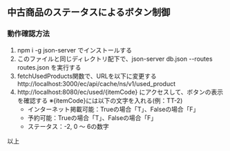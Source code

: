 ## 中古商品のステータスによるボタン制御
### 動作確認方法
1. npm i -g json-server でインストールする
1. このファイルと同じディレクトリ配下で、json-server db.json --routes routes.json を実行する
1. fetchUsedProducts関数で、URLを以下に変更する
  http://localhost:3000/ec/api/cache/ns/v1/used_product
1. http://localhost:8080/ec/used/{itemCode} にアクセスして、ボタンの表示を確認する
  ※{itemCode}には以下の文字を入れる(例：TT-2)  
    * インターネット掲載可能：Trueの場合「T」、Falseの場合「F」  
    * 予約可能：Trueの場合「T」、Falseの場合「F」  
    * ステータス：-2, 0 ～ 6の数字  

以上
